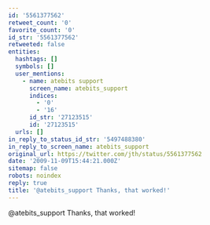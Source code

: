 ```yaml
---
id: '5561377562'
retweet_count: '0'
favorite_count: '0'
id_str: '5561377562'
retweeted: false
entities:
  hashtags: []
  symbols: []
  user_mentions:
    - name: atebits support
      screen_name: atebits_support
      indices:
        - '0'
        - '16'
      id_str: '27123515'
      id: '27123515'
  urls: []
in_reply_to_status_id_str: '5497488380'
in_reply_to_screen_name: atebits_support
original_url: https://twitter.com/jth/status/5561377562
date: '2009-11-09T15:44:21.000Z'
sitemap: false
robots: noindex
reply: true
title: '@atebits_support Thanks, that worked!'
---
```


@atebits_support Thanks, that worked!